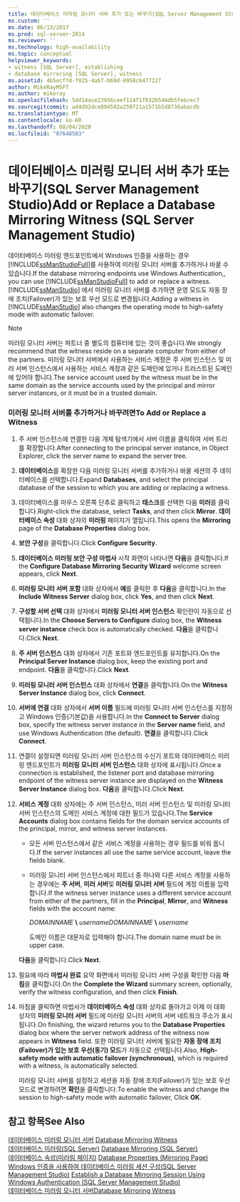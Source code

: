 ```yaml
---
title: 데이터베이스 미러링 모니터 서버 추가 또는 바꾸기(SQL Server Management Studio) | Microsoft Docs
ms.custom: ''
ms.date: 06/13/2017
ms.prod: sql-server-2014
ms.reviewer: ''
ms.technology: high-availability
ms.topic: conceptual
helpviewer_keywords:
- witness [SQL Server], establishing
- database mirroring [SQL Server], witness
ms.assetid: 4b5ecffd-f025-4ab7-b69d-8958c6477127
author: MikeRayMSFT
ms.author: mikeray
ms.openlocfilehash: 5dd14ace23956ceef114f1f032b5d4db5febcec7
ms.sourcegitcommit: ad4d92dce894592a259721a1571b1d8736abacdb
ms.translationtype: MT
ms.contentlocale: ko-KR
ms.lasthandoff: 08/04/2020
ms.locfileid: "87648583"
---
```

# <a name="add-or-replace-a-database-mirroring-witness-sql-server-management-studio"></a><span data-ttu-id="f69cf-102">데이터베이스 미러링 모니터 서버 추가 또는 바꾸기(SQL Server Management Studio)</span><span class="sxs-lookup"><span data-stu-id="f69cf-102">Add or Replace a Database Mirroring Witness (SQL Server Management Studio)</span></span>
  <span data-ttu-id="f69cf-103">데이터베이스 미러링 엔드포인트에서 Windows 인증을 사용하는 경우 [!INCLUDE[ssManStudioFull](../../includes/ssmanstudiofull-md.md)]를 사용하여 미러링 모니터 서버를 추가하거나 바꿀 수 있습니다.</span><span class="sxs-lookup"><span data-stu-id="f69cf-103">If the database mirroring endpoints use Windows Authentication,, you can use [!INCLUDE[ssManStudioFull](../../includes/ssmanstudiofull-md.md)] to add or replace a witness.</span></span> <span data-ttu-id="f69cf-104">[!INCLUDE[ssManStudio](../../includes/ssmanstudio-md.md)] 에서 미러링 모니터 서버를 추가하면 운영 모드도 자동 장애 조치(Failover)가 있는 보호 우선 모드로 변경됩니다.</span><span class="sxs-lookup"><span data-stu-id="f69cf-104">Adding a witness in [!INCLUDE[ssManStudio](../../includes/ssmanstudio-md.md)] also changes the operating mode to high-safety mode with automatic failover.</span></span>  
  
> [!NOTE]  
>  <span data-ttu-id="f69cf-105">미러링 모니터 서버는 파트너 중 별도의 컴퓨터에 있는 것이 좋습니다.</span><span class="sxs-lookup"><span data-stu-id="f69cf-105">We strongly recommend that the witness reside on a separate computer from either of the partners.</span></span> <span data-ttu-id="f69cf-106">미러링 모니터 서버에서 사용하는 서비스 계정은 주 서버 인스턴스 및 미러 서버 인스턴스에서 사용하는 서비스 계정과 같은 도메인에 있거나 트러스트된 도메인에 있어야 합니다.</span><span class="sxs-lookup"><span data-stu-id="f69cf-106">The service account used by the witness must be in the same domain as the service accounts used by the principal and mirror server instances, or it must be in a trusted domain.</span></span>  
  
### <a name="to-add-or-replace-a-witness"></a><span data-ttu-id="f69cf-107">미러링 모니터 서버를 추가하거나 바꾸려면</span><span class="sxs-lookup"><span data-stu-id="f69cf-107">To Add or Replace a Witness</span></span>  
  
1.  <span data-ttu-id="f69cf-108">주 서버 인스턴스에 연결한 다음 개체 탐색기에서 서버 이름을 클릭하여 서버 트리를 확장합니다.</span><span class="sxs-lookup"><span data-stu-id="f69cf-108">After connecting to the principal server instance, in Object Explorer, click the server name to expand the server tree.</span></span>  
  
2.  <span data-ttu-id="f69cf-109">**데이터베이스**를 확장한 다음 미러링 모니터 서버를 추가하거나 바꿀 세션의 주 데이터베이스를 선택합니다.</span><span class="sxs-lookup"><span data-stu-id="f69cf-109">Expand **Databases**, and select the principal database of the session to which you are adding or replacing a witness.</span></span>  
  
3.  <span data-ttu-id="f69cf-110">데이터베이스를 마우스 오른쪽 단추로 클릭하고 **태스크**를 선택한 다음 **미러**를 클릭합니다.</span><span class="sxs-lookup"><span data-stu-id="f69cf-110">Right-click the database, select **Tasks**, and then click **Mirror**.</span></span> <span data-ttu-id="f69cf-111">**데이터베이스 속성** 대화 상자의 **미러링** 페이지가 열립니다.</span><span class="sxs-lookup"><span data-stu-id="f69cf-111">This opens the **Mirroring** page of the **Database Properties** dialog box.</span></span>  
  
4.  <span data-ttu-id="f69cf-112">**보안 구성**을 클릭합니다.</span><span class="sxs-lookup"><span data-stu-id="f69cf-112">Click **Configure Security**.</span></span>  
  
5.  <span data-ttu-id="f69cf-113">**데이터베이스 미러링 보안 구성 마법사** 시작 화면이 나타나면 **다음**을 클릭합니다.</span><span class="sxs-lookup"><span data-stu-id="f69cf-113">If the **Configure Database Mirroring Security Wizard** welcome screen appears, click **Next**.</span></span>  
  
6.  <span data-ttu-id="f69cf-114">**미러링 모니터 서버 포함** 대화 상자에서 **예**를 클릭한 후 **다음**을 클릭합니다.</span><span class="sxs-lookup"><span data-stu-id="f69cf-114">In the **Include Witness Server** dialog box, click **Yes**, and then click **Next**.</span></span>  
  
7.  <span data-ttu-id="f69cf-115">**구성할 서버 선택** 대화 상자에서 **미러링 모니터 서버 인스턴스** 확인란이 자동으로 선택됩니다.</span><span class="sxs-lookup"><span data-stu-id="f69cf-115">In the **Choose Servers to Configure** dialog box, the **Witness server instance** check box is automatically checked.</span></span> <span data-ttu-id="f69cf-116">**다음**을 클릭합니다.</span><span class="sxs-lookup"><span data-stu-id="f69cf-116">Click **Next**.</span></span>  
  
8.  <span data-ttu-id="f69cf-117">**주 서버 인스턴스** 대화 상자에서 기존 포트와 엔드포인트를 유지합니다.</span><span class="sxs-lookup"><span data-stu-id="f69cf-117">On the **Principal Server Instance** dialog box, keep the existing port and endpoint.</span></span> <span data-ttu-id="f69cf-118">**다음**을 클릭합니다.</span><span class="sxs-lookup"><span data-stu-id="f69cf-118">Click **Next**.</span></span>  
  
9. <span data-ttu-id="f69cf-119">**미러링 모니터 서버 인스턴스** 대화 상자에서 **연결**을 클릭합니다.</span><span class="sxs-lookup"><span data-stu-id="f69cf-119">On the **Witness Server Instance** dialog box, click **Connect**.</span></span>  
  
10. <span data-ttu-id="f69cf-120">**서버에 연결** 대화 상자에서 **서버 이름** 필드에 미러링 모니터 서버 인스턴스를 지정하고 Windows 인증(기본값)을 사용합니다.</span><span class="sxs-lookup"><span data-stu-id="f69cf-120">In the **Connect to Server** dialog box, specify the witness server instance in the **Server name** field, and use Windows Authentication (the default).</span></span> <span data-ttu-id="f69cf-121">**연결**을 클릭합니다.</span><span class="sxs-lookup"><span data-stu-id="f69cf-121">Click **Connect**.</span></span>  
  
11. <span data-ttu-id="f69cf-122">연결이 설정되면 미러링 모니터 서버 인스턴스의 수신기 포트와 데이터베이스 미러링 엔드포인트가 **미러링 모니터 서버 인스턴스** 대화 상자에 표시됩니다.</span><span class="sxs-lookup"><span data-stu-id="f69cf-122">Once a connection is established, the listener port and database mirroring endpoint of the witness server instance are displayed on the **Witness Server Instance** dialog box.</span></span> <span data-ttu-id="f69cf-123">**다음**을 클릭합니다.</span><span class="sxs-lookup"><span data-stu-id="f69cf-123">Click **Next**.</span></span>  
  
12. <span data-ttu-id="f69cf-124">**서비스 계정** 대화 상자에는 주 서버 인스턴스, 미러 서버 인스턴스 및 미러링 모니터 서버 인스턴스의 도메인 서비스 계정에 대한 필드가 있습니다.</span><span class="sxs-lookup"><span data-stu-id="f69cf-124">The **Service Accounts** dialog box contains fields for the domain service accounts of the principal, mirror, and witness server instances.</span></span>  
  
    -   <span data-ttu-id="f69cf-125">모든 서버 인스턴스에서 같은 서비스 계정을 사용하는 경우 필드를 비워 둡니다.</span><span class="sxs-lookup"><span data-stu-id="f69cf-125">If the server instances all use the same service account, leave the fields blank.</span></span>  
  
    -   <span data-ttu-id="f69cf-126">미러링 모니터 서버 인스턴스에서 파트너 중 하나와 다른 서비스 계정을 사용하는 경우에는 **주 서버**, **미러 서버**및 **미러링 모니터 서버** 필드에 계정 이름을 입력합니다.</span><span class="sxs-lookup"><span data-stu-id="f69cf-126">If the witness server instance uses a different service account from either of the partners, fill in the **Principal**, **Mirror**, and **Witness** fields with the account name:</span></span>  
  
         <span data-ttu-id="f69cf-127">*DOMAINNAME* **\\** *username*</span><span class="sxs-lookup"><span data-stu-id="f69cf-127">*DOMAINNAME* **\\** *username*</span></span>  
  
         <span data-ttu-id="f69cf-128">도메인 이름은 대문자로 입력해야 합니다.</span><span class="sxs-lookup"><span data-stu-id="f69cf-128">The domain name must be in upper case.</span></span>  
  
     <span data-ttu-id="f69cf-129">**다음**을 클릭합니다.</span><span class="sxs-lookup"><span data-stu-id="f69cf-129">Click **Next**.</span></span>  
  
13. <span data-ttu-id="f69cf-130">필요에 따라 **마법사 완료** 요약 화면에서 미러링 모니터 서버 구성을 확인한 다음 **마침**을 클릭합니다.</span><span class="sxs-lookup"><span data-stu-id="f69cf-130">On the **Complete the Wizard** summary screen, optionally, verify the witness configuration, and then click **Finish**.</span></span>  
  
14. <span data-ttu-id="f69cf-131">마침을 클릭하면 마법사가 **데이터베이스 속성** 대화 상자로 돌아가고 이제 이 대화 상자의 **미러링 모니터 서버** 필드에 미러링 모니터 서버의 서버 네트워크 주소가 표시됩니다.</span><span class="sxs-lookup"><span data-stu-id="f69cf-131">On finishing, the wizard returns you to the **Database Properties** dialog box where the server network address of the witness now appears in **Witness** field.</span></span> <span data-ttu-id="f69cf-132">또한 미러링 모니터 서버에 필요한 **자동 장애 조치(Failover)가 있는 보호 우선(동기) 모드**가 자동으로 선택됩니다.</span><span class="sxs-lookup"><span data-stu-id="f69cf-132">Also, **High-safety mode with automatic failover (synchronous)**, which is required with a witness, is automatically selected.</span></span>  
  
     <span data-ttu-id="f69cf-133">미러링 모니터 서버를 설정하고 세션을 자동 장애 조치(Failover)가 있는 보호 우선 모드로 변경하려면 **확인**을 클릭합니다.</span><span class="sxs-lookup"><span data-stu-id="f69cf-133">To enable the witness and change the session to high-safety mode with automatic failover, Click **OK**.</span></span>  
  
## <a name="see-also"></a><span data-ttu-id="f69cf-134">참고 항목</span><span class="sxs-lookup"><span data-stu-id="f69cf-134">See Also</span></span>  
 <span data-ttu-id="f69cf-135">[데이터베이스 미러링 모니터 서버](database-mirroring-witness.md) </span><span class="sxs-lookup"><span data-stu-id="f69cf-135">[Database Mirroring Witness](database-mirroring-witness.md) </span></span>  
 <span data-ttu-id="f69cf-136">[데이터베이스 미러링&#40;SQL Server&#41;](database-mirroring-sql-server.md) </span><span class="sxs-lookup"><span data-stu-id="f69cf-136">[Database Mirroring &#40;SQL Server&#41;](database-mirroring-sql-server.md) </span></span>  
 <span data-ttu-id="f69cf-137">[데이터베이스 속성&#40;미러링 페이지&#41;](../../relational-databases/databases/database-properties-mirroring-page.md) </span><span class="sxs-lookup"><span data-stu-id="f69cf-137">[Database Properties &#40;Mirroring Page&#41;](../../relational-databases/databases/database-properties-mirroring-page.md) </span></span>  
 <span data-ttu-id="f69cf-138">[Windows 인증을 사용하여 데이터베이스 미러링 세션 구성&#40;SQL Server Management Studio&#41;](establish-database-mirroring-session-windows-authentication.md) </span><span class="sxs-lookup"><span data-stu-id="f69cf-138">[Establish a Database Mirroring Session Using Windows Authentication &#40;SQL Server Management Studio&#41;](establish-database-mirroring-session-windows-authentication.md) </span></span>  
 [<span data-ttu-id="f69cf-139">데이터베이스 미러링 모니터 서버</span><span class="sxs-lookup"><span data-stu-id="f69cf-139">Database Mirroring Witness</span></span>](database-mirroring-witness.md)  
  
  
